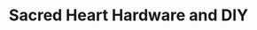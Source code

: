 ---
title: "Sacred Heart Hardware and DIY"
url: /east-grinstead/sacred-heart-hardware-and-diy/
shop: hardware
---